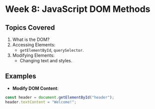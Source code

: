 # Week 8: JavaScript DOM Methods

## Topics Covered

1. What is the DOM?
2. Accessing Elements:
   - `getElementById`, `querySelector`.
3. Modifying Elements:
   - Changing text and styles.

## Examples

- **Modify DOM Content**:

```javascript
const header = document.getElementById("header");
header.textContent = "Welcome!";
```
